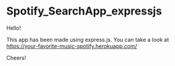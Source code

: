 # Spotify_SearchApp_expressjs

Hello!

This app has been made using express.js.
You can take a look at https://your-favorite-music-spotify.herokuapp.com/

Cheers!
